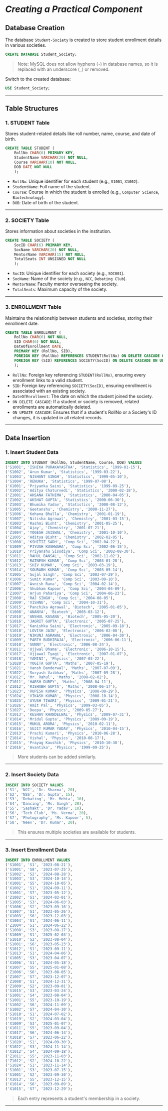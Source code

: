 # *Creating a Practical Component*

## **Database Creation**  
The database `Student-Society` is created to store student enrollment details in various societies.  

```sql
CREATE DATABASE Student_Society;
```
> Note: MySQL does not allow hyphens (`-`) in database names, so it is replaced with an underscore (`_`) or removed.  

Switch to the created database:  

```sql
USE Student_Society;
```

---

## **Table Structures**  

### **1. STUDENT Table**  
Stores student-related details like roll number, name, course, and date of birth.
```sql
CREATE TABLE STUDENT (
    RollNo CHAR(6) PRIMARY KEY,
    StudentName VARCHAR(20) NOT NULL,
    Course VARCHAR(10) NOT NULL,
    DOB DATE NOT NULL
    );
```

- `RollNo`: Unique identifier for each student (e.g., `S1001`, `X1002`).  
- `StudentName`: Full name of the student.  
- `Course`: Course in which the student is enrolled (e.g., `Computer Science`, `Biotechnology`).  
- `DOB`: Date of birth of the student.  

---

### **2. SOCIETY Table**  
Stores information about societies in the institution.  

```sql
CREATE TABLE SOCIETY (
    SocID CHAR(6) PRIMARY KEY,
    SocName VARCHAR(20) NOT NULL,
    MentorName VARCHAR(15) NOT NULL,
    TotalSeats INT UNSIGNED NOT NULL
    );
```

- `SocID`: Unique identifier for each society (e.g., `SOC001`).  
- `SocName`: Name of the society (e.g., `NCC`, `Debating Club`).  
- `MentorName`: Faculty mentor overseeing the society.  
- `TotalSeats`: Maximum capacity of the society. 

---

### **3. ENROLLMENT Table**  
Maintains the relationship between students and societies, storing their enrollment date.  

```sql
CREATE TABLE ENROLLMENT (
    RollNo CHAR(6) NOT NULL,
    SID CHAR(6) NOT NULL,
    DateOfEnrollment DATE,
    PRIMARY KEY (RollNo, SID),
    FOREIGN KEY (RollNo) REFERENCES STUDENT(RollNo) ON DELETE CASCADE ON UPDATE CASCADE,
    FOREIGN KEY (SID) REFERENCES SOCIETY(SocID) ON DELETE CASCADE ON UPDATE CASCADE
    );
```

- `RollNo`: Foreign key referencing `STUDENT(RollNo)`, ensuring every enrollment links to a valid student.  
- `SID`: Foreign key referencing `SOCIETY(SocID)`, ensuring enrollment is associated with an existing society.  
- `DateOfEnrollment`: The date on which the student joined the society.  
- `ON DELETE CASCADE`: If a student or society is removed, related enrollments are automatically deleted.  
- `ON UPDATE CASCADE`: Ensures that if a student's RollNo or a Society's ID changes, it is updated in all related records.  

---

## **Data Insertion**  

### **1. Insert Student Data** 
```sql
INSERT INTO STUDENT (RollNo, StudentName, Course, DOB) VALUES
('S1001', 'ISHIKA PURAKAYASTHA', 'Statistics', '1999-01-15'),
('S1002', 'Arun Kumar', 'Statistics', '1999-03-22'),
('S1003', 'NISHANT SINGH', 'Statistics', '1999-05-10'),
('S1004', 'RENUKA', 'Statistics', '1999-07-08'),
('X1001', 'Priyanka Saini', 'Statistics', '1999-09-25'),
('X1002', 'Aditya Chaturvedi', 'Statistics', '2000-02-18'),
('Z1001', 'AHSANA FATHIMA', 'Statistics', '2000-04-05'),
('Z1002', 'AKSHAT GUPTA', 'Statistics', '2000-06-30'),
('Z1003', 'Bhumika Yadav', 'Statistics', '2000-08-12'),
('S1005', 'Geetanshu', 'Chemistry', '2000-11-27'),
('S1006', 'Kohana Bhalla', 'Chemistry', '2001-01-19'),
('S1007', 'Nitisha Agrawal', 'Chemistry', '2001-03-15'),
('X1003', 'Rashmi Bisht', 'Chemistry', '2001-05-25'),
('X1004', 'Ajay', 'Chemistry', '2001-07-21'),
('Z1004', 'YOGESH JAISWAL', 'Chemistry', '2001-10-10'),
('Z1005', 'Aditya Bisht', 'Chemistry', '2002-02-05'),
('S1008', 'KSHITIZ SADH', 'Comp Sci', '2002-04-22'),
('S1009', 'PIYUSH KUSHWAHA', 'Comp Sci', '2002-06-15'),
('S1010', 'Priyanshu Sisodiya', 'Comp Sci', '2002-08-30'),
('S1011', 'RAHUL BANSAL', 'Comp Sci', '2002-11-02'),
('S1012', 'RATNESH KUMAR', 'Comp Sci', '2003-01-28'),
('S1013', 'SHIV KUMAR', 'Comp Sci', '2003-03-19'),
('S1014', 'SOURABH KUMAR', 'Comp Sci', '2003-05-14'),
('X1005', 'Sujal Singh', 'Comp Sci', '2003-07-29'),
('X1006', 'Sumit Kumar', 'Comp Sci', '2003-09-10'),
('X1007', 'Avnish Rana', 'Comp Sci', '2004-02-14'),
('Z1006', 'Shubham Kapoor', 'Comp Sci', '2004-04-09'),
('Z1007', 'Arjun Pahariya', 'Comp Sci', '2004-06-23'),
('Z1008', 'RAJ SINGH', 'Comp Sci', '2004-08-05'),
('Z1009', 'VISHNU', 'Comp Sci', '2004-10-31'),
('S1015', 'Panchika Agrawal', 'Biotech', '2005-01-05'),
('X1008', 'ANANYA', 'Biotech', '2005-03-12'),
('Z1010', 'ANSHUL KASANA', 'Biotech', '2005-05-20'),
('S1016', 'JAGRIT GUPTA', 'Electronic', '2005-07-25'),
('S1017', 'Kanishka Saini', 'Electronic', '2005-09-18'),
('S1018', 'LOVISH JAIN', 'Electronic', '2006-02-08'),
('S1019', 'NIKUNJ AGRAWAL', 'Electronic', '2006-04-30'),
('X1009', 'PARTH BUDHIRAJA', 'Electronic', '2006-06-11'),
('X1010', 'SUNNY', 'Electronic', '2006-08-24'),
('X1011', 'Ujjwal Dhama', 'Electronic', '2006-10-15'),
('X1017', 'Ujjawal Tyagi', 'Electronic', '2007-01-07'),
('X1018', 'YAMINI', 'Physics', '2007-03-22'),
('S1020', 'YOGITA GUPTA', 'Maths', '2007-05-19'),
('S1021', 'Vansh Banderwal', 'Maths', '2007-07-09'),
('S1022', 'Suryash Vaibhav', 'Maths', '2007-09-28'),
('X1012', 'Mr. Rahul', 'Maths', '2008-02-02'),
('Z1011', 'HARSH DUBEY', 'Maths', '2008-04-11'),
('Z1012', 'RISHABH GUPTA', 'Maths', '2008-06-17'),
('S1023', 'RUPESH KUMAR', 'Physics', '2008-08-29'),
('S1024', 'VIKASH KUMAR', 'Physics', '2008-10-14'),
('S1025', 'AYUSH TIWARI', 'Physics', '2009-01-21'),
('S1026', 'Amit Pal', 'Physics', '2009-03-05'),
('S1027', 'Deepa', 'Physics', '2009-05-27'),
('X1013', 'KESHAV KHANDELWAL', 'Physics', '2009-07-31'),
('X1014', 'Mridul Gupta', 'Physics', '2009-09-19'),
('X1015', 'MUKUL ARORA', 'Physics', '2010-02-11'),
('X1016', 'SUJIT KUMAR YADAV', 'Physics', '2010-04-15'),
('Z1013', 'Prachi Kumari', 'Physics', '2010-06-28'),
('Z1014', 'Vishal', 'Physics', '2010-08-17'),
('Z1015', 'Prayag Kaushik', 'Physics', '2010-10-30'),
('Z1016', 'Avantika', 'Physics', '1999-09-25');
```
> More students can be added similarly.

---
### **2. Insert Society Data** 
```sql
INSERT INTO SOCIETY VALUES
('S1', 'NCC', 'Dr. Sharma', 20),
('S2', 'NSS', 'Dr. Gupta', 15),
('S3', 'Debating', 'Mr. Mehta', 10),
('S4', 'Dancing', 'Ms. Singh', 20),
('S5', 'Sashakt', 'Dr. Yadav', 10),
('S6', 'Tech Club', 'Ms. Verma', 20),
('S7', 'Photography', 'Ms. Kapoor', 5),
('S8', 'Neev', 'Dr. Kumar', 20);
```
> This ensures multiple societies are available for students.

---

### **3. Insert Enrollment Data**  
```sql
INSERT INTO ENROLLMENT VALUES
('S1001', 'S1', '2023-08-21'),
('S1001', 'S8', '2023-07-25'),
('S1002', 'S2', '2024-08-28'),
('S1003', 'S3', '2024-10-14'),
('X1001', 'S5', '2024-10-05'),
('X1002', 'S1', '2024-09-11'),
('S1001', 'S7', '2023-05-12'),
('Z1002', 'S1', '2024-02-01'),
('S1005', 'S3', '2024-06-03'),
('S1006', 'S2', '2023-09-16'),
('S1007', 'S1', '2023-05-26'),
('X1003', 'S6', '2023-12-03'),
('X1004', 'S1', '2024-06-11'),
('Z1004', 'S1', '2024-06-22'),
('S1008', 'S3', '2023-08-17'),
('S1009', 'S1', '2025-02-03'),
('S1010', 'S2', '2023-08-04'),
('S1001', 'S6', '2023-05-23'),
('S1012', 'S1', '2023-09-11'),
('S1013', 'S1', '2024-04-06'),
('X1005', 'S3', '2023-04-07'),
('X1006', 'S1', '2024-05-18'),
('X1007', 'S5', '2025-01-08'),
('Z1006', 'S6', '2023-08-05'),
('Z1007', 'S7', '2023-12-07'),
('Z1008', 'S1', '2024-12-31'),
('Z1009', 'S2', '2023-09-01'),
('S1015', 'S3', '2023-03-24'),
('S1001', 'S4', '2023-08-04'),
('S1001', 'S5', '2023-10-19'),
('S1002', 'S6', '2024-11-09'),
('S1002', 'S7', '2024-04-30'),
('S1018', 'S1', '2024-07-02'),
('S1019', 'S2', '2024-03-04'),
('X1009', 'S3', '2025-01-07'),
('X1011', 'S5', '2023-09-04'),
('X1017', 'S6', '2024-06-14'),
('X1018', 'S7', '2023-06-22'),
('S1020', 'S1', '2024-09-30'),
('S1022', 'S3', '2024-11-14'),
('X1012', 'S4', '2024-09-18'),
('Z1011', 'S5', '2023-11-03'),
('Z1012', 'S2', '2024-10-22'),
('S1024', 'S1', '2023-11-14'),
('S1001', 'S3', '2023-07-15'),
('S1001', 'S2', '2023-09-30'),
('X1013', 'S5', '2023-12-15'),
('X1014', 'S6', '2023-09-09'),
('X1015', 'S7', '2023-12-29');
```
> Each entry represents a student's membership in a society.

---